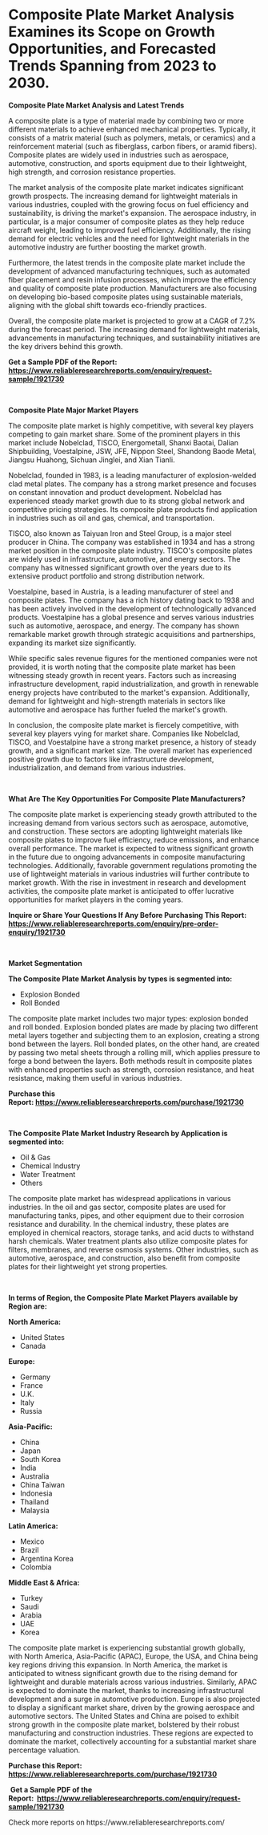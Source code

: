<p><h1>Composite Plate Market Analysis Examines its Scope on Growth Opportunities, and Forecasted Trends Spanning from 2023 to 2030.</h1></p><p><strong>Composite Plate Market Analysis and Latest Trends</strong></p>
<p><p>A composite plate is a type of material made by combining two or more different materials to achieve enhanced mechanical properties. Typically, it consists of a matrix material (such as polymers, metals, or ceramics) and a reinforcement material (such as fiberglass, carbon fibers, or aramid fibers). Composite plates are widely used in industries such as aerospace, automotive, construction, and sports equipment due to their lightweight, high strength, and corrosion resistance properties.</p><p>The market analysis of the composite plate market indicates significant growth prospects. The increasing demand for lightweight materials in various industries, coupled with the growing focus on fuel efficiency and sustainability, is driving the market's expansion. The aerospace industry, in particular, is a major consumer of composite plates as they help reduce aircraft weight, leading to improved fuel efficiency. Additionally, the rising demand for electric vehicles and the need for lightweight materials in the automotive industry are further boosting the market growth.</p><p>Furthermore, the latest trends in the composite plate market include the development of advanced manufacturing techniques, such as automated fiber placement and resin infusion processes, which improve the efficiency and quality of composite plate production. Manufacturers are also focusing on developing bio-based composite plates using sustainable materials, aligning with the global shift towards eco-friendly practices.</p><p>Overall, the composite plate market is projected to grow at a CAGR of 7.2% during the forecast period. The increasing demand for lightweight materials, advancements in manufacturing techniques, and sustainability initiatives are the key drivers behind this growth.</p></p>
<p><strong>Get a Sample PDF of the Report:&nbsp; <a href="https://www.reliableresearchreports.com/enquiry/request-sample/1921730">https://www.reliableresearchreports.com/enquiry/request-sample/1921730</a></strong></p>
<p>&nbsp;</p>
<p><strong>Composite Plate Major Market Players</strong></p>
<p><p>The composite plate market is highly competitive, with several key players competing to gain market share. Some of the prominent players in this market include Nobelclad, TISCO, Energometall, Shanxi Baotai, Dalian Shipbuilding, Voestalpine, JSW, JFE, Nippon Steel, Shandong Baode Metal, Jiangsu Huahong, Sichuan Jinglei, and Xian Tianli.</p><p>Nobelclad, founded in 1983, is a leading manufacturer of explosion-welded clad metal plates. The company has a strong market presence and focuses on constant innovation and product development. Nobelclad has experienced steady market growth due to its strong global network and competitive pricing strategies. Its composite plate products find application in industries such as oil and gas, chemical, and transportation.</p><p>TISCO, also known as Taiyuan Iron and Steel Group, is a major steel producer in China. The company was established in 1934 and has a strong market position in the composite plate industry. TISCO's composite plates are widely used in infrastructure, automotive, and energy sectors. The company has witnessed significant growth over the years due to its extensive product portfolio and strong distribution network.</p><p>Voestalpine, based in Austria, is a leading manufacturer of steel and composite plates. The company has a rich history dating back to 1938 and has been actively involved in the development of technologically advanced products. Voestalpine has a global presence and serves various industries such as automotive, aerospace, and energy. The company has shown remarkable market growth through strategic acquisitions and partnerships, expanding its market size significantly.</p><p>While specific sales revenue figures for the mentioned companies were not provided, it is worth noting that the composite plate market has been witnessing steady growth in recent years. Factors such as increasing infrastructure development, rapid industrialization, and growth in renewable energy projects have contributed to the market's expansion. Additionally, demand for lightweight and high-strength materials in sectors like automotive and aerospace has further fueled the market's growth.</p><p>In conclusion, the composite plate market is fiercely competitive, with several key players vying for market share. Companies like Nobelclad, TISCO, and Voestalpine have a strong market presence, a history of steady growth, and a significant market size. The overall market has experienced positive growth due to factors like infrastructure development, industrialization, and demand from various industries.</p></p>
<p>&nbsp;</p>
<p><strong>What Are The Key Opportunities For Composite Plate Manufacturers?</strong></p>
<p><p>The composite plate market is experiencing steady growth attributed to the increasing demand from various sectors such as aerospace, automotive, and construction. These sectors are adopting lightweight materials like composite plates to improve fuel efficiency, reduce emissions, and enhance overall performance. The market is expected to witness significant growth in the future due to ongoing advancements in composite manufacturing technologies. Additionally, favorable government regulations promoting the use of lightweight materials in various industries will further contribute to market growth. With the rise in investment in research and development activities, the composite plate market is anticipated to offer lucrative opportunities for market players in the coming years.</p></p>
<p><strong>Inquire or Share Your Questions If Any Before Purchasing This Report: <a href="https://www.reliableresearchreports.com/enquiry/pre-order-enquiry/1921730">https://www.reliableresearchreports.com/enquiry/pre-order-enquiry/1921730</a></strong></p>
<p>&nbsp;</p>
<p><strong>Market Segmentation</strong></p>
<p><strong>The Composite Plate Market Analysis by types is segmented into:</strong></p>
<p><ul><li>Explosion Bonded</li><li>Roll Bonded</li></ul></p>
<p><p>The composite plate market includes two major types: explosion bonded and roll bonded. Explosion bonded plates are made by placing two different metal layers together and subjecting them to an explosion, creating a strong bond between the layers. Roll bonded plates, on the other hand, are created by passing two metal sheets through a rolling mill, which applies pressure to forge a bond between the layers. Both methods result in composite plates with enhanced properties such as strength, corrosion resistance, and heat resistance, making them useful in various industries.</p></p>
<p><strong>Purchase this Report:&nbsp;<a href="https://www.reliableresearchreports.com/purchase/1921730">https://www.reliableresearchreports.com/purchase/1921730</a></strong></p>
<p>&nbsp;</p>
<p><strong>The Composite Plate Market Industry Research by Application is segmented into:</strong></p>
<p><ul><li>Oil & Gas</li><li>Chemical Industry</li><li>Water Treatment</li><li>Others</li></ul></p>
<p><p>The composite plate market has widespread applications in various industries. In the oil and gas sector, composite plates are used for manufacturing tanks, pipes, and other equipment due to their corrosion resistance and durability. In the chemical industry, these plates are employed in chemical reactors, storage tanks, and acid ducts to withstand harsh chemicals. Water treatment plants also utilize composite plates for filters, membranes, and reverse osmosis systems. Other industries, such as automotive, aerospace, and construction, also benefit from composite plates for their lightweight yet strong properties.</p></p>
<p>&nbsp;</p>
<p><strong>In terms of Region, the Composite Plate Market Players available by Region are:</strong></p>
<p>
    <p> <strong> North America: </strong>
        <ul>
            <li>United States</li>
            <li>Canada</li>
        </ul>
        </p> 
    <p> <strong> Europe: </strong>
        <ul>
            <li>Germany</li>
            <li>France</li>
            <li>U.K.</li>
            <li>Italy</li>
            <li>Russia</li>
        </ul>
        </p> 
    <p> <strong> Asia-Pacific: </strong>
        <ul>
            <li>China</li>
            <li>Japan</li>
            <li>South Korea</li>
            <li>India</li>
            <li>Australia</li>
            <li>China Taiwan</li>
            <li>Indonesia</li>
            <li>Thailand</li>
            <li>Malaysia</li>
        </ul>
        </p> 
    <p> <strong> Latin America: </strong>
        <ul>
            <li>Mexico</li>
            <li>Brazil</li>
            <li>Argentina Korea</li>
            <li>Colombia</li>
        </ul>
        </p> 
    <p> <strong> Middle East & Africa: </strong>
        <ul>
            <li>Turkey</li>
            <li>Saudi</li>
            <li>Arabia</li>
            <li>UAE</li>
            <li>Korea</li>
        </ul>
    </p>
    </p>
<p><p>The composite plate market is experiencing substantial growth globally, with North America, Asia-Pacific (APAC), Europe, the USA, and China being key regions driving this expansion. In North America, the market is anticipated to witness significant growth due to the rising demand for lightweight and durable materials across various industries. Similarly, APAC is expected to dominate the market, thanks to increasing infrastructural development and a surge in automotive production. Europe is also projected to display a significant market share, driven by the growing aerospace and automotive sectors. The United States and China are poised to exhibit strong growth in the composite plate market, bolstered by their robust manufacturing and construction industries. These regions are expected to dominate the market, collectively accounting for a substantial market share percentage valuation.</p></p>
<p><strong>Purchase this Report: <a href="https://www.reliableresearchreports.com/purchase/1921730">https://www.reliableresearchreports.com/purchase/1921730</a></strong></p>
<p>&nbsp;<strong>Get a Sample PDF of the Report:&nbsp;&nbsp;<a href="https://www.reliableresearchreports.com/enquiry/request-sample/1921730">https://www.reliableresearchreports.com/enquiry/request-sample/1921730</a></strong></p>
<p><strong></strong></p>
<p>Check more reports on https://www.reliableresearchreports.com/</p>